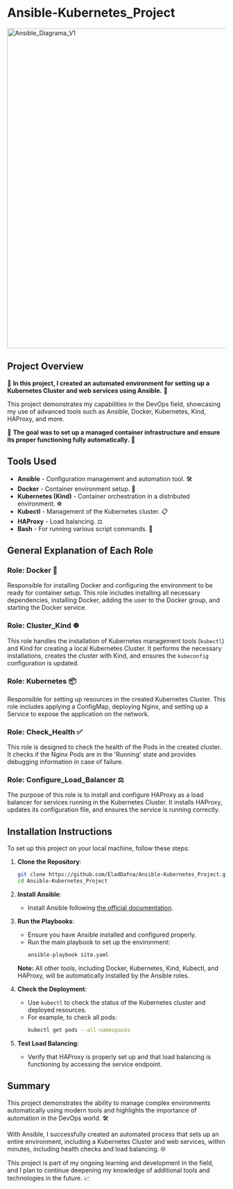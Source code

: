 # Ansible-Kubernetes_Project

<img width="736" alt="Ansible_Diagrama_V1" src="https://github.com/user-attachments/assets/a4f7d652-bd90-439c-8f5e-06e81b7d01ac">



## Project Overview

🔹 **In this project, I created an automated environment for setting up a Kubernetes Cluster and web services using Ansible.** 🎯

This project demonstrates my capabilities in the DevOps field, showcasing my use of advanced tools such as Ansible, Docker, Kubernetes, Kind, HAProxy, and more.

🔹 **The goal was to set up a managed container infrastructure and ensure its proper functioning fully automatically.** 🚀

## Tools Used

- **Ansible** - Configuration management and automation tool. 🛠️
- **Docker** - Container environment setup. 🐳
- **Kubernetes (Kind)** - Container orchestration in a distributed environment. ☸️
- **Kubectl** - Management of the Kubernetes cluster. 📋
- **HAProxy** - Load balancing. ⚖️
- **Bash** - For running various script commands. 📜

## General Explanation of Each Role

### Role: Docker 🐳

Responsible for installing Docker and configuring the environment to be ready for container setup. This role includes installing all necessary dependencies, installing Docker, adding the user to the Docker group, and starting the Docker service.

### Role: Cluster_Kind ☸️

This role handles the installation of Kubernetes management tools (`kubectl`) and Kind for creating a local Kubernetes Cluster. It performs the necessary installations, creates the cluster with Kind, and ensures the `kubeconfig` configuration is updated.

### Role: Kubernetes 📦

Responsible for setting up resources in the created Kubernetes Cluster. This role includes applying a ConfigMap, deploying Nginx, and setting up a Service to expose the application on the network.

### Role: Check_Health ✅

This role is designed to check the health of the Pods in the created cluster. It checks if the Nginx Pods are in the 'Running' state and provides debugging information in case of failure.

### Role: Configure_Load_Balancer ⚖️

The purpose of this role is to install and configure HAProxy as a load balancer for services running in the Kubernetes Cluster. It installs HAProxy, updates its configuration file, and ensures the service is running correctly.

## Installation Instructions

To set up this project on your local machine, follow these steps:

1. **Clone the Repository**: 
   ```bash
   git clone https://github.com/EladDafna/Ansible-Kubernetes_Project.git
   cd Ansible-Kubernetes_Project
   ```

2. **Install Ansible**: 
   - Install Ansible following [the official documentation](https://docs.ansible.com/ansible/latest/installation_guide/intro_installation.html).

3. **Run the Playbooks**:
   - Ensure you have Ansible installed and configured properly.
   - Run the main playbook to set up the environment:
     ```bash
     ansible-playbook site.yaml
     ```

   **Note:** All other tools, including Docker, Kubernetes, Kind, Kubectl, and HAProxy, will be automatically installed by the Ansible roles.

4. **Check the Deployment**:
   - Use `kubectl` to check the status of the Kubernetes cluster and deployed resources.
   - For example, to check all pods:
     ```bash
     kubectl get pods --all-namespaces
     ```

5. **Test Load Balancing**:
   - Verify that HAProxy is properly set up and that load balancing is functioning by accessing the service endpoint.

## Summary

This project demonstrates the ability to manage complex environments automatically using modern tools and highlights the importance of automation in the DevOps world. 🛠️

With Ansible, I successfully created an automated process that sets up an entire environment, including a Kubernetes Cluster and web services, within minutes, including health checks and load balancing. 🌐

This project is part of my ongoing learning and development in the field, and I plan to continue deepening my knowledge of additional tools and technologies in the future. 📈

